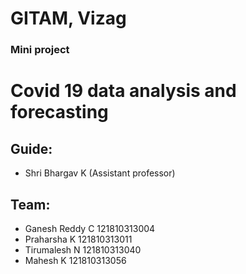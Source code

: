 # GITAM, Vizag
### Mini project
# Covid 19 data analysis and forecasting
## Guide: 
- Shri Bhargav K (Assistant professor)
## Team: 
- Ganesh Reddy C 121810313004
- Praharsha K 121810313011
- Tirumalesh N 121810313040
- Mahesh K 121810313056
